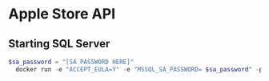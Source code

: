 # Apple Store API

## Starting SQL Server
```powershell
$sa_password = "[SA PASSWORD HERE]"
  docker run -e "ACCEPT_EULA=Y" -e "MSSQL_SA_PASSWORD= $sa_password" -p 1433:1433 - sqlvolume:/var/opt/mssql -d --rm --name mssql mcr.microsoft.com/mssql/server:2022-latest
```